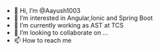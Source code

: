 - 👋 Hi, I’m @Aayush1003
- 👀 I’m interested in Angular,Ionic and Spring Boot
- 🌱 I’m currently working as AST at TCS
- 💞️ I’m looking to collaborate on ...
- 📫 How to reach me 

<!---
Aayush1003/Aayush1003 is a ✨ special ✨ repository because its `README.md` (this file) appears on your GitHub profile.
You can click the Preview link to take a look at your changes.
--->

